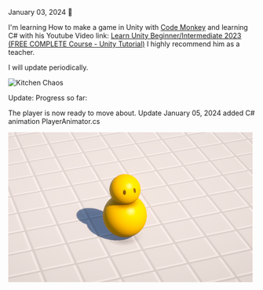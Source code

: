 January 03, 2024 :rocket: 

I'm learning How to make a game in Unity with  [Code Monkey](https://www.codemonkey.com/?utm_campaign=cm_gs_a_br_us1&utm_source=google&utm_medium=cpc&utm_content=337690271198&utm_adgroup=codemonkey_bm&utm_placement&gad_source=1&gclid=CjwKCAiAqNSsBhAvEiwAn_tmxYIJmr2CxtHRz8Rc2ylAg4F0Oi-u4Q_ToqO4sHQE_gXHcvDrRkhAFhoCayMQAvD_BwE)
and learning C# with his Youtube Video link: [Learn Unity Beginner/Intermediate 2023 (FREE COMPLETE Course - Unity Tutorial)](https://www.youtube.com/watch?v=AmGSEH7QcDg&t=5013s) 
I highly recommend him as a teacher.

I will update periodically.


![Kitchen Chaos](https://cdn.akamai.steamstatic.com/steam/apps/2275820/capsule_616x353.jpg?t=1679038906)

Update: Progress so far:

The player is now ready to move about.
Update January 05, 2024 added C# animation
PlayerAnimator.cs

![Player 1](https://github.com/MikePiotrowski/KitchenChaos/blob/master/Screenshot%202024-01-03%20104603.png)

